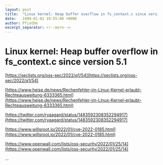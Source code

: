 ```yaml
---
layout: post
title:  "Linux kernel: Heap buffer overflow in fs_context.c since version 5.1"
date:   1990-01-01 19:55:00 +0000
author: PfiatDe
excerpt_separator: <!--more-->
---
```


# Linux kernel: Heap buffer overflow in fs_context.c since version 5.1

[https://seclists.org/oss-sec/2022/q1/54](https://seclists.org/oss-sec/2022/q1/54)

[https://www.heise.de/news/Rechenfehler-im-Linux-Kernel-erlaubt-Rechteausweitung-6333365.html](https://www.heise.de/news/Rechenfehler-im-Linux-Kernel-erlaubt-Rechteausweitung-6333365.html)

[https://twitter.com/ryaagard/status/1483592308352294917](https://twitter.com/ryaagard/status/1483592308352294917)

[https://www.willsroot.io/2022/01/cve-2022-0185.html](https://www.willsroot.io/2022/01/cve-2022-0185.html)

[https://www.openwall.com/lists/oss-security/2022/01/25/14](https://www.openwall.com/lists/oss-security/2022/01/25/14)

...
<!--more-->

